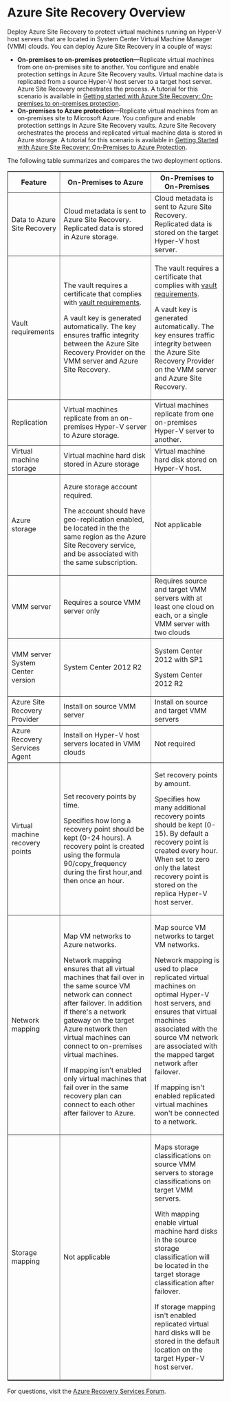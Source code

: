 <properties linkid="Azure Site Recovery Overview" urlDisplayName="Azure Site Recovery Overview" pageTitle="Azure Site Recovery Overview" metaKeywords="Azure Site Recovery, on-premises, clouds, Azure, VMM, Hyper-V" description="Deploy Azure Site Recovery to protect virtual machines on Hyper-V host servers that are located in VMM clouds. You can deploy from one on-premises site to another, or from an on-premises site to Azure." metaCanonical="" umbracoNaviHide="0" disqusComments="1" title="Azure Site Recovery Overview" editor="jimbe" manager="cfreeman" authors="raynew" />

<tags ms.service="site-recovery" ms.workload="backup-recovery" ms.tgt_pltfrm="na" ms.devlang="na" ms.topic="article" ms.date="01/01/1900" ms.author="raynew" />

# Azure Site Recovery Overview

<div class="dev-callout"> 
<p>Deploy Azure Site Recovery to protect virtual machines running on Hyper-V host servers that are located in System Center Virtual Machine Manager (VMM) clouds. You can deploy Azure Site Recovery in a couple of ways:</p>


<ul>
<li><b>On-premises to on-premises protection</b>—Replicate virtual machines from one on-premises site to another. You configure and enable protection settings in Azure Site Recovery vaults. Virtual machine data is replicated from a source Hyper-V host server to a target host server. Azure Site Recovery orchestrates the process. A tutorial for this scenario is available in <a href="http://go.microsoft.com/fwlink/?LinkId=398765">Getting started with Azure Site Recovery: On-premises to on-premises protection</a>.</li>

<li><b>On-premises to Azure protection</b>—Replicate virtual machines from an on-premises site to Microsoft Azure. You configure and enable protection settings in Azure Site Recovery vaults.  Azure Site Recovery orchestrates the process and replicated virtual machine data is stored in Azure storage. A tutorial for this scenario is available in <a href="http://go.microsoft.com/fwlink/?LinkId=398764">Getting Started with Azure Site Recovery: On-Premises to Azure Protection</a>.</li>
</ul>

<p>The following table summarizes and compares the two deployment options.</p>

<table border="1">
<thead>
<tr>
	<th>Feature</th><th>On-Premises to Azure</th>
	<th>On-Premises to On-Premises</th>
</tr>
</thead>

<tr>
<td>Data to Azure Site Recovery</td>
<td>Cloud metadata is sent to Azure Site Recovery. Replicated data is stored in Azure storage.</td>
<td>Cloud metadata is sent to Azure Site Recovery. Replicated data is stored on the target Hyper-V host server.</td>
</tr>

<tr>
<td>Vault requirements</td>
<td><p>The vault requires a certificate that complies with <a href=" http://go.microsoft.com/fwlink/?LinkId=386485">vault requirements</a>. </p><p>A vault key is generated automatically. The key ensures traffic integrity between the Azure Site Recovery Provider on the VMM server and Azure Site Recovery.</p></td>
<td><p>The vault requires a certificate that complies with <a href=" http://go.microsoft.com/fwlink/?LinkId=386485">vault requirements</a>. </p><p>A vault key is generated automatically. The key ensures traffic integrity between the Azure Site Recovery Provider on the VMM server and Azure Site Recovery.</p></td>
</tr>

<tr>
<td>Replication</td>
<td>Virtual machines replicate from an on-premises Hyper-V server to Azure storage.</td>
<td>Virtual machines replicate from one on-premises Hyper-V server to another.</td>
</tr>

<tr>
<td>Virtual machine storage</td>
<td>Virtual machine hard disk stored in Azure storage</td>
<td>Virtual machine hard disk stored on Hyper-V host.</td>
</tr>

<tr>
<td>Azure storage</td>
<td><p>Azure storage account required.</p> <p>The account should have geo-replication enabled, be located in the the same region as the Azure Site Recovery service, and be associated with the same subscription.</p></td>
<td>Not applicable</td>
</tr>

<tr>
<td>VMM server</td>
<td>Requires a source VMM server only</td>
<td>Requires source and target VMM servers with at least one cloud on each, or a single VMM server with two clouds</td>
</tr>

<tr>
<td>VMM server System Center version</td>
<td>System Center 2012 R2</td>
<td><p>System Center 2012 with SP1</p><p>System Center 2012 R2</p></td>
</tr>

<tr>
<td>Azure Site Recovery Provider</td>
<td>Install on source VMM server</td>
<td>Install on source and target VMM servers</td>
</tr>

<tr>
<td>Azure Recovery Services Agent</td>
<td>Install on Hyper-V host servers located in VMM clouds</td>
<td>Not required</td>
</tr>

<tr>
<td>Virtual machine recovery points</td>
<td><p>Set recovery points by time.</p> <p>Specifies how long a recovery point should be kept (0-24 hours). A recovery point is created using the formula 90/copy_frequency during the first hour,and then once an hour.</p></td>
<td><p>Set recovery points by amount.</p> <p>Specifies how many additional recovery points should be kept (0-15). By default a recovery point is created every hour. When set to zero only the latest recovery point is stored on the replica Hyper-V host server.</p></td>
</tr>

<tr>
<td>Network mapping</td>
<td><p>Map VM networks to Azure networks.</p> <p>Network mapping ensures that all virtual machines that fail over in the same source VM network can connect after failover. In addition if there's a network gateway on the target Azure network then virtual machines can connect to on-premises virtual machines. </p><p>If mapping isn't enabled only virtual machines that fail over in the same recovery plan can connect to each other after failover to Azure.</p></td>
<td><p>Map source VM networks to target VM networks.</p> <p>Network mapping is used to place replicated virtual machines on optimal Hyper-V host servers, and ensures that virtual machines associated with the source VM network are associated with the mapped target network after failover. </p><p>If mapping isn't enabled replicated virtual machines won't be connected to a network.</p></td>
</tr>

<tr>
<td>Storage mapping</td>
<td>Not applicable</td>
<td><p>Maps storage classifications on source VMM servers to storage classifications on target VMM servers.</p> <p>With mapping enable virtual machine hard disks in the source storage classification will be located in the target storage classification after failover.</p><p>If storage mapping isn't enabled replicated virtual hard disks will be stored in the default location on the target Hyper-V host server.</p></td>
</tr>

</table>

<p>For questions, visit the <a href="http://go.microsoft.com/fwlink/?LinkId=313628">Azure Recovery Services Forum</a>.</p> 